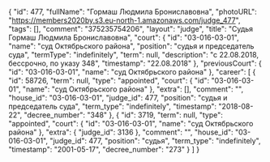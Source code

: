 {
    "id": 477,
    "fullName": "Гормаш Людмила Брониславовна",
    "photoURL": "https://members2020by.s3.eu-north-1.amazonaws.com/judge_477",
    "tags": [],
    "comment": "375235754206",
    "layout": "judge",
    "title": "Судья Гормаш Людмила Брониславовна",
    "court": {
        "id": "03-016-03-01",
        "name": "суд Октябрьского района",
        "position": "судья и председатель суда",
        "termType": "indefinitely",
        "term": null,
        "description": "c 22.08.2018, бессрочно, по указу 348",
        "timestamp": "22.08.2018"
    },
    "previousCourt": {
        "id": "03-016-03-01",
        "name": "суд Октябрьского района"
    },
    "career": [
        {
            "id": 58726,
            "term": null,
            "type": "appointed",
            "court": {
                "id": "03-016-03-01",
                "name": "суд Октябрьского района"
            },
            "extra": [],
            "comment": "",
            "house_id": "03-016-03-01",
            "judge_id": 477,
            "position": "судья и председатель суда",
            "term_type": "indefinitely",
            "timestamp": "2018-08-22",
            "decree_number": "348"
        },
        {
            "id": 3719,
            "term": null,
            "type": "appointed",
            "court": {
                "id": "03-016-03-01",
                "name": "суд Октябрьского района"
            },
            "extra": {
                "judge_id": 3136
            },
            "comment": "",
            "house_id": "03-016-03-01",
            "judge_id": 477,
            "position": "судья",
            "term_type": "indefinitely",
            "timestamp": "2001-05-17",
            "decree_number": "273"
        }
    ]
}